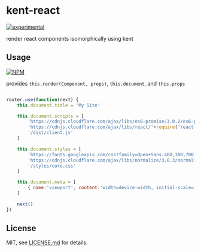 # kent-react

[![experimental](http://badges.github.io/stability-badges/dist/experimental.svg)](http://github.com/badges/stability-badges)

render react components isomorphically using kent

## Usage

[![NPM](https://nodei.co/npm/kent-react.png)](https://www.npmjs.com/package/kent-react)

provides `this.render(Component, props)`, `this.document`, and `this.props`

```javascript

router.use(function(next) {
	this.document.title = 'My Site'

	this.document.scripts = [
		'https://cdnjs.cloudflare.com/ajax/libs/es6-promise/3.0.2/es6-promise.min.js',
		'https://cdnjs.cloudflare.com/ajax/libs/react/'+require('react').version+'/react-with-addons.min.js',
		'/dist/client.js'
	]

	this.document.styles = [
		'https://fonts.googleapis.com/css?family=Open+Sans:400,300,700,600',
		'https://cdnjs.cloudflare.com/ajax/libs/normalize/3.0.3/normalize.min.css',
		'/styles/core.css'
	]

	this.document.meta = [
		{ name:'viewport', content:'width=device-width, initial-scale=1' }
	]

	next()
})

```

## License

MIT, see [LICENSE.md](http://github.com/mlrawlings/kent-react/blob/master/LICENSE.md) for details.

